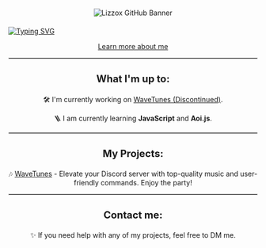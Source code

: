 <div style="text-align: center; margin: 20px;">
  <img src="https://us-east-1.tixte.net/uploads/lizzox.tixte.co/GitHub_Lizzox_Banner.png" alt="Lizzox GitHub Banner" style="max-width: 950px;">
</div>

[![Typing SVG](https://readme-typing-svg.demolab.com?font=HEAVITAS&pause=1000&color=6300F7&center=true&vCenter=true&random=true&width=435&lines=Hobby+Developer;Internet+Rambo;Community+Management;Javascript+%2B+Aoi.js)](https://git.io/typing-svg)
<p style="text-align: center;"><a href="https://bit.ly/lizzox-more-info">Learn more about me</a></p>

<hr style="border: 1px solid #ccc;">

<h3 style="text-align: center; font-size: 20px;">What I'm up to:</h3>
<p style="text-align: center;">🛠️ I'm currently working on <a href="https://top.gg/bot/1159927838053503026">WaveTunes (Discontinued)</a>.</p>
<p style="text-align: center;">🪜 I am currently learning <strong>JavaScript</strong> and <strong>Aoi.js</strong>.</p>

<hr style="border: 1px solid #ccc;">

<h3 style="text-align: center; font-size: 20px;">My Projects:</h3>
<p style="text-align: center;">🎶 <a href="https://top.gg/bot/1159927838053503026">WaveTunes</a> - Elevate your Discord server with top-quality music and user-friendly commands. Enjoy the party!</p>

<hr style="border: 1px solid #ccc;">

<h3 style="text-align: center; font-size: 20px;">Contact me:</h3>
<p style="text-align: center;">✨ If you need help with any of my projects, feel free to DM me. </p>
